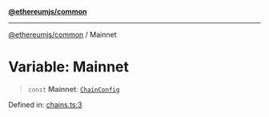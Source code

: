 [**@ethereumjs/common**](../README.md)

***

[@ethereumjs/common](../README.md) / Mainnet

# Variable: Mainnet

> `const` **Mainnet**: [`ChainConfig`](../interfaces/ChainConfig.md)

Defined in: [chains.ts:3](https://github.com/ethereumjs/ethereumjs-monorepo/blob/master/packages/common/src/chains.ts#L3)
